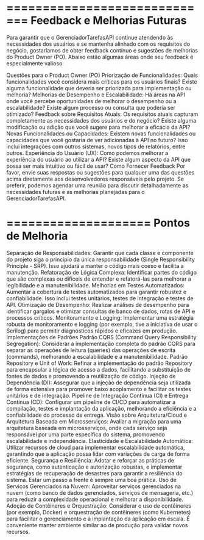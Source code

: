 =============================
Feedback e Melhorias Futuras
=============================
Para garantir que o GerenciadorTarefasAPI continue atendendo às necessidades dos usuários e se mantenha alinhado com os requisitos do negócio, gostaríamos de obter feedback contínuo e sugestões de melhorias do Product Owner (PO). Abaixo estão algumas áreas onde seu feedback é especialmente valioso:

Questões para o Product Owner (PO) Priorização de Funcionalidades:
Quais funcionalidades você considera mais críticas para os usuários finais? Existe alguma funcionalidade que deveria ser priorizada para implementação ou melhoria?
Melhorias de Desempenho e Escalabilidade: Há áreas na API onde você percebe oportunidades de melhorar o desempenho ou a escalabilidade? Existe algum processo ou consulta que poderia ser otimizado?
Feedback sobre Requisitos Atuais:
Os requisitos atuais capturam completamente as necessidades dos usuários e do negócio? Existe alguma modificação ou adição que você sugere para melhorar a eficácia da API?
Novas Funcionalidades ou Capacidades:
Existem novas funcionalidades ou capacidades que você gostaria de ver adicionadas à API no futuro? Isso inclui integrações com outros sistemas, novos tipos de relatórios, entre outros.
Experiência do Usuário (UX): Como podemos melhorar a experiência do usuário ao utilizar a API? Existe algum aspecto da API que possa ser mais intuitivo ou fácil de usar?
Como Fornecer Feedback 
Por favor, envie suas respostas ou sugestões para qualquer uma das questões acima diretamente aos desenvolvedores responsáveis pelo projeto. Se preferir, podemos agendar uma reunião para discutir detalhadamente as necessidades futuras e as melhorias planejadas para o GerenciadorTarefasAPI.

====================
Pontos de Melhoria
====================

Separação de Responsabilidades: Garantir que cada classe e componente do projeto siga o princípio da única responsabilidade (Single Responsibility Principle - SRP). Isso ajudará a manter o código mais coeso e facilita a manutenção. Refatoração de Lógica Complexa: Identificar partes do código que são complexas ou difíceis de entender e refatorá-las para melhorar a legibilidade e a manutenibilidade.
Melhorias em Testes Automatizados: Aumentar a cobertura de testes automatizados para garantir robustez e confiabilidade. Isso inclui testes unitários, testes de integração e testes de API.
Otimização de Desempenho: Realizar análises de desempenho para identificar gargalos e otimizar consultas de banco de dados, rotas de API e processos críticos.
Monitoramento e Logging: Implementar uma estratégia robusta de monitoramento e logging (por exemplo, tive a iniciativa de usar o Serilog) para permitir diagnósticos rápidos e eficazes em produção.
Implementações de Padrões Padrão CQRS (Command Query Responsibility Segregation): Considerar a implementação completa do padrão CQRS para separar as operações de leitura (queries) das operações de escrita (commands), melhorando a escalabilidade e a manutenibilidade.
Padrão Repository e Unit of Work: Refinar a implementação do padrão Repository para encapsular a lógica de acesso a dados, facilitando a substituição de fontes de dados e promovendo a reutilização de código.
Injeção de Dependência (DI): Assegurar que a injeção de dependência seja utilizada de forma extensiva para promover baixo acoplamento e facilitar os testes unitários e de integração.
Pipeline de Integração Contínua (CI) e Entrega Contínua (CD): Configurar um pipeline de CI/CD para automatizar a compilação, testes e implantação da aplicação, melhorando a eficiência e a confiabilidade do processo de entrega. 
Visão sobre Arquitetura/Cloud e Arquitetura Baseada em Microsserviços: Avaliar a migração para uma arquitetura baseada em microsserviços, onde cada serviço seja responsável por uma parte específica do sistema, promovendo escalabilidade e independência. Elasticidade e Escalabilidade Automática: Utilizar recursos de cloud para implementar escalabilidade automática, garantindo que a aplicação possa lidar com variações de carga de forma eficiente.
Segurança e Resiliência: Adotar e reforçar as práticas de segurança, como autenticação e autorização robustas, e implementar estratégias de recuperação de desastres para garantir a resiliência do sistema. Estar um passo a frente é sempre uma boa prática.
Uso de Serviços Gerenciados na Nuvem: Aproveitar serviços gerenciados na nuvem (como banco de dados gerenciados, serviços de mensageria, etc.) para reduzir a complexidade operacional e melhorar a disponibilidade. Adoção de Contêineres e Orquestração:
Considerar o uso de contêineres (por exemplo, Docker) e orquestração de contêineres (como Kubernetes) para facilitar o gerenciamento e a implantação da aplicação em escala. É conveniente manter ambiente similar ao de produção para validar novos recursos.
